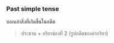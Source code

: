 
### Past simple tense

บอกเล่าสิ่งที่เกิดขึ้นในอดีต

> ประธาน + กริยาช่องที่ 2 (รูปอดีตของคำกริยา)

